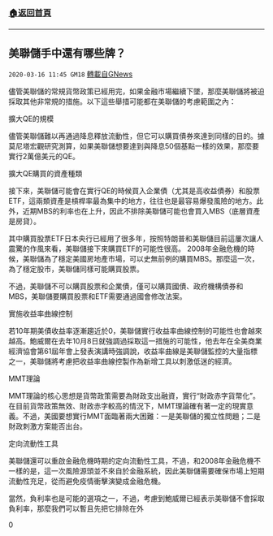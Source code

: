 ###  [:house:返回首頁](https://github.com/ourhimalayas/txt)
---

## 美聯儲手中還有哪些牌？
`2020-03-16 11:45 GM18` [轉載自GNews](https://gnews.org/zh-hant/142576/)

儘管美聯儲的常規貨幣政策已經用完，如果金融市場繼續下墜，那麼美聯儲將被迫採取其他非常規的措施。以下這些舉措可能都在美聯儲的考慮範圍之內：

擴大QE的規模

儘管美聯儲難以再通過降息釋放流動性，但它可以購買債券來達到同樣的目的。據莫尼塔宏觀研究測算，如果美聯儲想要達到與降息50個基點一樣的效果，那麼要實行2萬億美元的QE。

擴大QE購買的資產種類

接下來，美聯儲可能會在實行QE的時候買入企業債（尤其是高收益債券）和股票ETF，這兩類資產是槓桿率最為集中的地方，往往也是最容易爆發風險的地方。此外，近期MBS的利率也在上升，因此不排除美聯儲可能也會買入MBS（底層資產是房貸）。

其中購買股票ETF日本央行已經用了很多年，按照特朗普和美聯儲目前這屢次讓人震驚的作風來看，美聯儲接下來購買ETF的可能性很高。 2008年金融危機的時候，美聯儲為了穩定美國房地產市場，可以史無前例的購買MBS。那麼這一次，為了穩定股市，美聯儲同樣可能購買股票。

不過，美聯儲不可以購買股票和企業債，僅可以購買國債、政府機構債券和MBS，美聯儲要購買股票和ETF需要通過國會修改法案。

實施收益率曲線控制

若10年期美債收益率逐漸趨近於0，美聯儲實行收益率曲線控制的可能性也會越來越高。鮑威爾在去年10月8日就強調過採取這一措施的可能性，他去年在全美商業經濟協會第61屆年會上發表演講時強調說，收益率曲線是美聯儲監控的大量指標之一，美聯儲將考慮把收益率曲線控製作為新增工具以刺激低迷的經濟。

MMT理論

MMT理論的核心思想是貨幣政策需要為財政支出融資，實行“財政赤字貨幣化”。在目前貨幣政策無效、財政赤字較高的情況下，MMT理論確有著一定的現實意義。不過，美國要想實行MMT面臨著兩大困難：一是美聯儲的獨立性問題；二是財政刺激方案能否出台。

定向流動性工具

美聯儲還可以重啟金融危機時期的定向流動性工具，不過，和2008年金融危機不一樣的是，這一次風險源頭並不來自於金融系統，因此美聯儲需要確保市場上短期流動性充足，從而避免疫情衝擊演變成金融危機。

當然，負利率也是可能的選項之一，不過，考慮到鮑威爾已經表示美聯儲不會採取負利率，那麼我們可以暫且先把它排除在外

0
